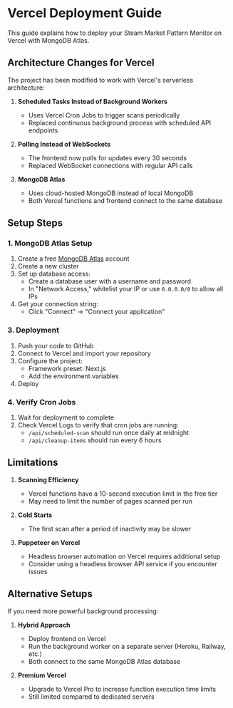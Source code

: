 # Vercel Deployment Guide

This guide explains how to deploy your Steam Market Pattern Monitor on Vercel with MongoDB Atlas.

## Architecture Changes for Vercel

The project has been modified to work with Vercel's serverless architecture:

1. **Scheduled Tasks Instead of Background Workers**
   - Uses Vercel Cron Jobs to trigger scans periodically
   - Replaced continuous background process with scheduled API endpoints

2. **Polling Instead of WebSockets**
   - The frontend now polls for updates every 30 seconds
   - Replaced WebSocket connections with regular API calls

3. **MongoDB Atlas**
   - Uses cloud-hosted MongoDB instead of local MongoDB
   - Both Vercel functions and frontend connect to the same database

## Setup Steps

### 1. MongoDB Atlas Setup

1. Create a free [MongoDB Atlas](https://www.mongodb.com/cloud/atlas/register) account
2. Create a new cluster 
3. Set up database access:
   - Create a database user with a username and password
   - In "Network Access," whitelist your IP or use `0.0.0.0/0` to allow all IPs
4. Get your connection string:
   - Click "Connect" → "Connect your application"

### 3. Deployment

1. Push your code to GitHub
2. Connect to Vercel and import your repository
3. Configure the project:
   - Framework preset: Next.js
   - Add the environment variables
4. Deploy

### 4. Verify Cron Jobs

1. Wait for deployment to complete
2. Check Vercel Logs to verify that cron jobs are running:
   - `/api/scheduled-scan` should run once daily at midnight
   - `/api/cleanup-items` should run every 6 hours

## Limitations

1. **Scanning Efficiency**
   - Vercel functions have a 10-second execution limit in the free tier
   - May need to limit the number of pages scanned per run

2. **Cold Starts**
   - The first scan after a period of inactivity may be slower

3. **Puppeteer on Vercel**
   - Headless browser automation on Vercel requires additional setup
   - Consider using a headless browser API service if you encounter issues

## Alternative Setups

If you need more powerful background processing:

1. **Hybrid Approach**
   - Deploy frontend on Vercel
   - Run the background worker on a separate server (Heroku, Railway, etc.)
   - Both connect to the same MongoDB Atlas database

2. **Premium Vercel**
   - Upgrade to Vercel Pro to increase function execution time limits
   - Still limited compared to dedicated servers 